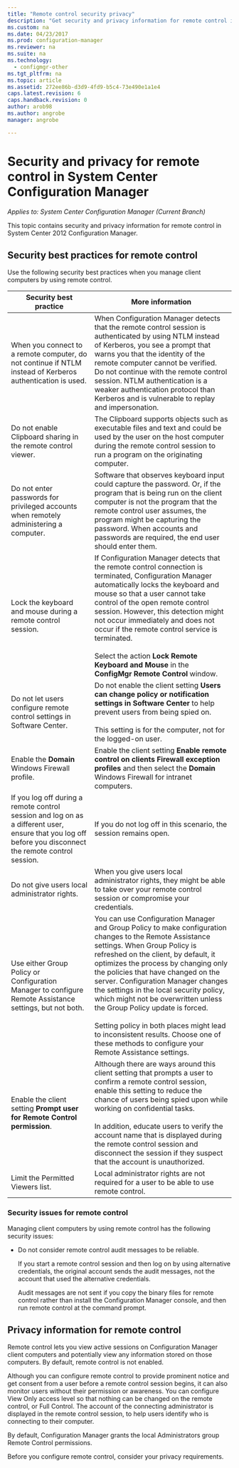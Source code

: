 ```yaml
---
title: "Remote control security privacy"
description: "Get security and privacy information for remote control in System Center Configuration Manager."
ms.custom: na
ms.date: 04/23/2017
ms.prod: configuration-manager
ms.reviewer: na
ms.suite: na
ms.technology:
  - configmgr-other
ms.tgt_pltfrm: na
ms.topic: article
ms.assetid: 272ee86b-d3d9-4fd9-b5c4-73e490e1a1e4
caps.latest.revision: 6
caps.handback.revision: 0
author: arob98
ms.author: angrobe
manager: angrobe

---
```

# Security and privacy for remote control in System Center Configuration Manager

*Applies to: System Center Configuration Manager (Current Branch)*

This topic contains security and privacy information for remote control in System Center 2012 Configuration Manager.  

##  <a name="BKMK_Security_HardwareInventory"></a> Security best practices for remote control  
 Use the following security best practices when you manage client computers by using remote control.  

|Security best practice|More information|  
|----------------------------|----------------------|  
|When you connect to a remote computer, do not continue if NTLM instead of Kerberos authentication is used.|When Configuration Manager detects that the remote control session is authenticated by using NTLM instead of Kerberos, you see a prompt that warns you that the identity of the remote computer cannot be verified. Do not continue with the remote control session. NTLM authentication is a weaker authentication protocol than Kerberos and is vulnerable to replay and impersonation.|  
|Do not enable Clipboard sharing in the remote control viewer.|The Clipboard supports objects such as executable files and text and could be used by the user on the host computer during the remote control session to run a program on the originating computer.|  
|Do not enter passwords for privileged accounts when remotely administering a computer.|Software that observes keyboard input could capture the password. Or, if the program that is being run on the client computer is not the program that the remote control user assumes, the program might be capturing the password. When accounts and passwords are required, the end user should enter them.|  
|Lock the keyboard and mouse during a remote control session.|If Configuration Manager detects that the remote control connection is terminated, Configuration Manager automatically locks the keyboard and mouse so that a user cannot take control of the open remote control session. However, this detection might not occur immediately and does not occur if the remote control service is terminated.<br /><br /> Select the action **Lock Remote Keyboard and Mouse** in the **ConfigMgr Remote Control** window.|  
|Do not let users configure remote control settings in Software Center.|Do not enable the client setting **Users can change policy or notification settings in Software Center** to help prevent users from being spied on.<br /><br /> This setting is for the computer, not for the logged-on user.|  
|Enable the **Domain** Windows Firewall profile.|Enable the client setting **Enable remote control on clients Firewall exception profiles** and then select the **Domain** Windows Firewall for intranet computers.|  
|If you log off during a remote control session and log on as a different user, ensure that you log off before you disconnect the remote control session.|If you do not log off in this scenario, the session remains open.|  
|Do not give users local administrator rights.|When you give users local administrator rights, they might be able to take over your remote control session or compromise your credentials.|  
|Use either Group Policy or Configuration Manager to configure Remote Assistance settings, but not both.|You can use Configuration Manager and Group Policy to make configuration changes to the Remote Assistance settings. When Group Policy is refreshed on the client, by default, it optimizes the process by changing only the policies that have changed on the server. Configuration Manager changes the settings in the local security policy, which might not be overwritten unless the Group Policy update is forced.<br /><br /> Setting policy in both places might lead to inconsistent results. Choose one of these methods to configure your Remote Assistance settings.|  
|Enable the client setting **Prompt user for Remote Control permission**.|Although there are ways around this client setting that prompts a user to confirm a remote control session, enable this setting to reduce the chance of users being spied upon while working on confidential tasks.<br /><br /> In addition, educate users to verify the account name that is displayed during the remote control session and disconnect the session if they suspect that the account is unauthorized.|  
|Limit the Permitted Viewers list.|Local administrator rights are not required for a user to be able to use remote control.|  

### Security issues for remote control  
 Managing client computers by using remote control has the following security issues:  

-   Do not consider remote control audit messages to be reliable.  

     If you start a remote control session and then log on by using alternative credentials, the original account sends the audit messages, not the account that used the alternative credentials.  

     Audit messages are not sent if you copy the binary files for remote control rather than install the Configuration Manager console, and then run remote control at the command prompt.  

##  <a name="BKMK_Privacy_HardwareInventory"></a> Privacy information for remote control  
 Remote control lets you view active sessions on Configuration Manager client computers and potentially view any information stored on those computers. By default, remote control is not enabled.  

 Although you can configure remote control to provide prominent notice and get consent from a user before a remote control session begins, it can also monitor users without their permission or awareness. You can configure View Only access level so that nothing can be changed on the remote control, or Full Control. The account of the connecting administrator is displayed in the remote control session, to help users identify who is connecting to their computer.  

 By default, Configuration Manager grants the local Administrators group Remote Control permissions.  

 Before you configure remote control, consider your privacy requirements.  
